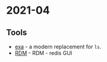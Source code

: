 # 2021-04

## Tools

* [exa](https://the.exa.website/) - a modern replacement for `ls`.
* [RDM](https://apps.apple.com/cz/app/rdm-gui-for-redis/id1475905948?l=cs&mt=12)  - RDM - redis GUI
